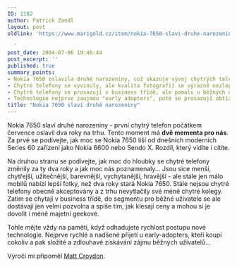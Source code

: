 ```yaml
---
ID: 1182
author: Patrick Zandl
layout: post
oldlink: 'https://www.marigold.cz/item/nokia-7650-slavi-druhe-narozeniny

  '
post_date: 2004-07-06 19:46:44
post_excerpt: ''
published: true
summary_points:
- Nokia 7650 oslavila druhé narozeniny, což ukazuje vývoj chytrých telefonů.
- Chytré telefony se vyvinuly, ale kvalita fotografií se výrazně nezlepšila.
- Chytré telefony se prosazují v business třídě, ale pomalu u běžných uživatelů.
- Technologie nejprve zaujmou "early adopters", poté se prosazují obtížněji.
title: "Nokia 7650 slaví druhé narozeniny"
---
```


<p>
Nokia 7650 slaví druhé narozeniny - první chytrý telefon počátkem července oslavil dva roky na trhu. Tento moment má <strong>dvě mementa pro nás</strong>. Za prvé se podívejte, jak moc se Nokia 7650 liší od dnešních moderních Series 60 zařízení jako Nokia 6600 nebo Sendo X. Rozdíl, který vidíte i cítíte. </p>
<p>
Na druhou stranu se podívejte, jak moc do hloubky se chytré telefony změnily za ty dva roky a jak moc nás poznamenaly... Jsou sice menší, chytřejší, užitečnější, barevnější, vychytanější, hravější - ale stále jen málo mobilů nabízí lepší fotky, než dva roky stará Nokia 7650. Stále nejsou chytré telefony obecně akceptovány a z trhu nevytlačily své méně chytré kolegy. Zatím se chytají v business třídě, do segmentu pro běžné uživatele se ale dostávají jen velmi pozvolna a spíše tím, jak klesají ceny a mohou si je dovolit i méně majetní geekové. </p>
<p>
Tohle mějte vždy na paměti, když odhadujete rychlost postupu nové technologie. Nejprve rychlé a nadšené přijetí u early-adopters, kteří koupí cokoliv a pak složité a zdlouhavé získávání zájmu běžných uživatelů...</p>
<p>
Výročí mi připoměl <a href="http://postneo.com/2004/07/06.html#a3483">Matt Croydon</a>.</p>
